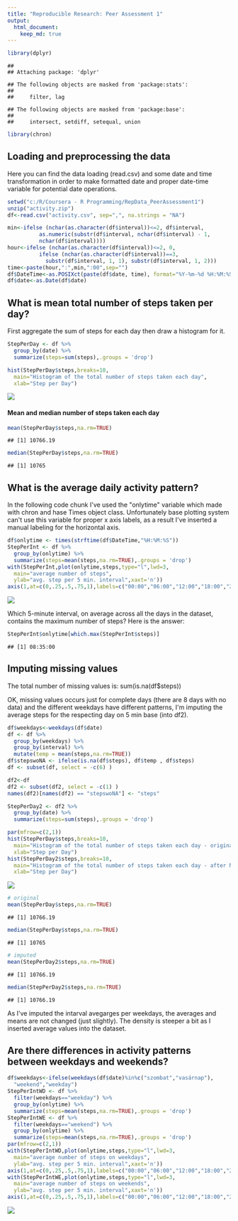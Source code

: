 ```yaml
---
title: "Reproducible Research: Peer Assessment 1"
output: 
  html_document: 
    keep_md: true
---
```



```r
library(dplyr)
```

```
## 
## Attaching package: 'dplyr'
```

```
## The following objects are masked from 'package:stats':
## 
##     filter, lag
```

```
## The following objects are masked from 'package:base':
## 
##     intersect, setdiff, setequal, union
```

```r
library(chron) 
```

## Loading and preprocessing the data
Here you can find the data loading (read.csv) and some date and time 
transformation in order to make formatted date and proper date-time variable 
for potential date operations.

```r
setwd("c:/R/Coursera - R Programming/RepData_PeerAssessment1")
unzip("activity.zip")
df<-read.csv("activity.csv", sep=",", na.strings = "NA")

min<-ifelse (nchar(as.character(df$interval))<=2, df$interval,
          as.numeric(substr(df$interval, nchar(df$interval) - 1, 
          nchar(df$interval))))
hour<-ifelse (nchar(as.character(df$interval))<=2, 0, 
          ifelse (nchar(as.character(df$interval))==3, 
            substr(df$interval, 1, 1), substr(df$interval, 1, 2)))
time<-paste(hour,":",min,":00",sep="")
df$DateTime<-as.POSIXct(paste(df$date, time), format="%Y-%m-%d %H:%M:%S")
df$date<-as.Date(df$date)
```


## What is mean total number of steps taken per day?
First aggregate the sum of steps for each day then draw a histogram for it.

```r
StepPerDay <- df %>%
  group_by(date) %>%
  summarize(steps=sum(steps),.groups = 'drop')

hist(StepPerDay$steps,breaks=10,
  main="Histogram of the total number of steps taken each day",
  xlab="Step per Day")
```

![](PA1_template_files/figure-html/unnamed-chunk-3-1.png)<!-- -->

#### Mean and median number of steps taken each day

```r
mean(StepPerDay$steps,na.rm=TRUE)
```

```
## [1] 10766.19
```

```r
median(StepPerDay$steps,na.rm=TRUE)
```

```
## [1] 10765
```

## What is the average daily activity pattern?
In the following code chunk I've used the "onlytime" variable which made with
chron and hase Times object class. Unfortunately base plotting system can't
use this variable for proper x axis labels, as a result I've inserted a manual
labeling for the horizontal axis.

```r
df$onlytime <- times(strftime(df$DateTime,"%H:%M:%S"))
StepPerInt <- df %>%
  group_by(onlytime) %>%
  summarize(steps=mean(steps,na.rm=TRUE),.groups = 'drop')
with(StepPerInt,plot(onlytime,steps,type="l",lwd=3, 
  main="average number of steps",
  ylab="avg. step per 5 min. interval",xaxt='n'))
axis(1,at=c(0,.25,.5,.75,1),labels=c("00:00","06:00","12:00","18:00","24:00"))
```

![](PA1_template_files/figure-html/unnamed-chunk-5-1.png)<!-- -->


Which 5-minute interval, on average across all the days in the dataset, 
contains the maximum number of steps? Here is the answer:

```r
StepPerInt$onlytime[which.max(StepPerInt$steps)]
```

```
## [1] 08:35:00
```


## Imputing missing values
The total number of missing values is:
sum(is.na(df$steps))

OK, missing values occurs just for complete days (there are 8 days with no 
data) and the different weekdays have different patterns, I'm imputing the 
average steps for the respecting day on 5 min base (into df2).


```r
df$weekdays<-weekdays(df$date)
df <- df %>% 
  group_by(weekdays) %>% 
  group_by(interval) %>%
  mutate(temp = mean(steps,na.rm=TRUE))
df$stepswoNA <- ifelse(is.na(df$steps), df$temp , df$steps)
df <- subset(df, select = -c(6) )

df2<-df
df2 <- subset(df2, select = -c(1) )
names(df2)[names(df2) == "stepswoNA"] <- "steps"

StepPerDay2 <- df2 %>%
  group_by(date) %>%
  summarize(steps=sum(steps),.groups = 'drop')

par(mfrow=c(2,1))
hist(StepPerDay$steps,breaks=10,
  main="Histogram of the total number of steps taken each day - original",
  xlab="Step per Day")
hist(StepPerDay2$steps,breaks=10,
  main="Histogram of the total number of steps taken each day - after NA imput",
  xlab="Step per Day")
```

![](PA1_template_files/figure-html/unnamed-chunk-7-1.png)<!-- -->

```r
# original
mean(StepPerDay$steps,na.rm=TRUE) 
```

```
## [1] 10766.19
```

```r
median(StepPerDay$steps,na.rm=TRUE)
```

```
## [1] 10765
```

```r
# imputed
mean(StepPerDay2$steps,na.rm=TRUE)
```

```
## [1] 10766.19
```

```r
median(StepPerDay2$steps,na.rm=TRUE)
```

```
## [1] 10766.19
```
As I've imputed the intarval avegarges per weekdays, the averages and means are
not changed (just slightly). The density is steeper a bit as I inserted average
values into the dataset.


## Are there differences in activity patterns between weekdays and weekends?


```r
df$weekdays<-ifelse(weekdays(df$date)%in%c("szombat","vasárnap"),
  "weekend","weekday")
StepPerIntWD <- df %>% 
  filter(weekdays=="weekday") %>%
  group_by(onlytime) %>%
  summarize(steps=mean(steps,na.rm=TRUE),.groups = 'drop')
StepPerIntWE <- df %>% 
  filter(weekdays=="weekend") %>%
  group_by(onlytime) %>%
  summarize(steps=mean(steps,na.rm=TRUE),.groups = 'drop')  
par(mfrow=c(2,1))
with(StepPerIntWD,plot(onlytime,steps,type="l",lwd=3, 
  main="average number of steps on weekdays",
  ylab="avg. step per 5 min. interval",xaxt='n'))
axis(1,at=c(0,.25,.5,.75,1),labels=c("00:00","06:00","12:00","18:00","24:00"))
with(StepPerIntWE,plot(onlytime,steps,type="l",lwd=3, 
  main="average number of steps on weekends",
  ylab="avg. step per 5 min. interval",xaxt='n'))
axis(1,at=c(0,.25,.5,.75,1),labels=c("00:00","06:00","12:00","18:00","24:00"))
```

![](PA1_template_files/figure-html/unnamed-chunk-8-1.png)<!-- -->
